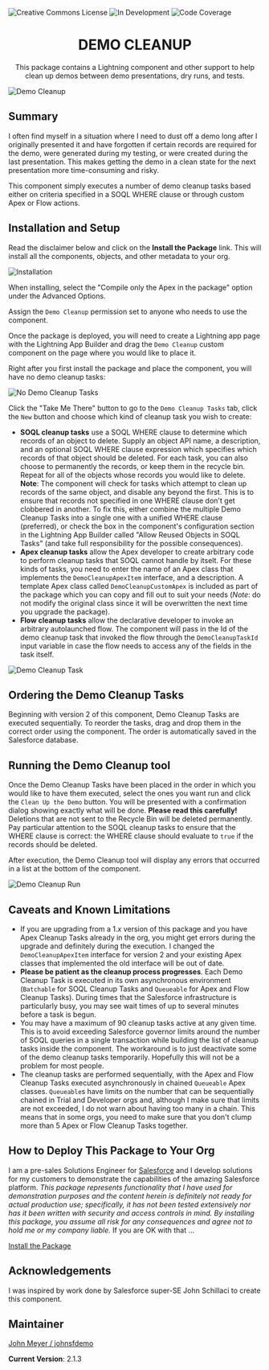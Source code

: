 ![Creative Commons License](https://img.shields.io/badge/license-Creative%20Commons-success) ![In Development](https://img.shields.io/badge/status-Released-success) ![Code Coverage](https://img.shields.io/badge/apex%20code%20coverage-100%25-success)

<h1 align="center">DEMO CLEANUP</h1>
<p align="center">
This package contains a Lightning component and other support to help clean up demos between demo presentations, dry runs, and tests.
</p>

![Demo Cleanup](/images/Demo_Cleanup.png)

## Summary

I often find myself in a situation where I need to dust off a demo long after I originally presented it and have forgotten if certain records are required for the demo, were generated during my testing, or were created during the last presentation. This makes getting the demo in a clean state for the next presentation more time-consuming and risky.

This component simply executes a number of demo cleanup tasks based either on criteria specified in a SOQL WHERE clause or through custom Apex or Flow actions.

## Installation and Setup

Read the disclaimer below and click on the **Install the Package** link. This will install all the components, objects, and other metadata to your org.

![Installation](/images/Install.png)

When installing, select the "Compile only the Apex in the package" option under the Advanced Options.

Assign the `Demo Cleanup` permission set to anyone who needs to use the component.

Once the package is deployed, you will need to create a Lightning app page with the Lightning App Builder and drag the `Demo Cleanup` custom component on the page where you would like to place it.

Right after you first install the package and place the component, you will have no demo cleanup tasks:

![No Demo Cleanup Tasks](/images/Demo_Cleanup_No_Tasks.png)

Click the "Take Me There" button to go to the `Demo Cleanup Tasks` tab, click the `New` button and choose which kind of cleanup task you wish to create:

- **SOQL cleanup tasks** use a SOQL WHERE clause to determine which records of an object to delete. Supply an object API name, a description, and an optional SOQL WHERE clause expression which specifies which records of that object should be deleted. For each task, you can also choose to permanently the records, or keep them in the recycle bin. Repeat for all of the objects whose records you would like to delete. **Note**: The component will check for tasks which attempt to clean up records of the same object, and disable any beyond the first. This is to ensure that records not specified in one WHERE clause don't get clobbered in another. To fix this, either combine the multiple Demo Cleanup Tasks into a single one with a unified WHERE clause (preferred), or check the box in the component's configuration section in the Lightning App Builder called "Allow Reused Objects in SOQL Tasks" (and take full responsibility for the possible consequences).
- **Apex cleanup tasks** allow the Apex developer to create arbitrary code to perform cleanup tasks that SOQL cannot handle by itselt. For these kinds of tasks, you need to enter the name of an Apex class that implements the `DemoCleanupApexItem` interface, and a description. A template Apex class called `DemoCleanupCustomApex` is included as part of the package which you can copy and fill out to suit your needs (_Note_: do not modify the original class since it will be overwritten the next time you upgrade the package).
- **Flow cleanup tasks** allow the declarative developer to invoke an arbitrary autolaunched flow. The component will pass in the Id of the demo cleanup task that invoked the flow through the `DemoCleanupTaskId` input variable in case the flow needs to access any of the fields in the task itself.

![Demo Cleanup Task](/images/Demo_Cleanup_Task.png)

## Ordering the Demo Cleanup Tasks

Beginning with version 2 of this component, Demo Cleanup Tasks are executed sequentially. To reorder the tasks, drag and drop them in the correct order using the component. The order is automatically saved in the Salesforce database.

## Running the Demo Cleanup tool

Once the Demo Cleanup Tasks have been placed in the order in which you would like to have them executed, select the ones you want run and click the `Clean Up the Demo` button. You will be presented with a confirmation dialog showing exactly what will be done. **Please read this carefully!** Deletions that are not sent to the Recycle Bin will be deleted permanently. Pay particular attention to the SOQL cleanup tasks to ensure that the WHERE clause is correct: the WHERE clause should evaluate to `true` if the records should be deleted.

After execution, the Demo Cleanup tool will display any errors that occurred in a list at the bottom of the component.

![Demo Cleanup Run](/images/Demo_Cleanup_Run.png)

## Caveats and Known Limitations

- If you are upgrading from a 1._x_ version of this package and you have Apex Cleanup Tasks already in the org, you might get errors during the upgrade and definitely during the execution. I changed the `DemoCleanupApexItem` interface for version 2 and your existing Apex classes that implemented the old interface will be out of date.
- **Please be patient as the cleanup process progresses**. Each Demo Cleanup Task is executed in its own asynchronous environment (`Batchable` for SOQL Cleanup Tasks and `Queueable` for Apex and Flow Cleanup Tasks). During times that the Salesforce infrastructure is particularly busy, you may see wait times of up to several minutes before a task is begun.
- You may have a maximum of 90 cleanup tasks active at any given time. This is to avoid exceeding Salesforce governor limits around the number of SOQL queries in a single transaction while building the list of cleanup tasks inside the component. The workaround is to just deactivate some of the demo cleanup tasks temporarily. Hopefully this will not be a problem for most people.
- The cleanup tasks are performed sequentially, with the Apex and Flow Cleanup Tasks executed asynchronously in chained `Queueable` Apex classes. `Queueable`s have limits on the number that can be sequentially chained in Trial and Developer orgs and, although I make sure that limits are not exceeded, I do not warn about having too many in a chain. This means that in some orgs, you need to make sure that you don't clump more than 5 Apex or Flow Cleanup Tasks together.

## How to Deploy This Package to Your Org

I am a pre-sales Solutions Engineer for [Salesforce](https://www.salesforce.com) and I develop solutions for my customers to demonstrate the capabilities of the amazing Salesforce platform. _This package represents functionality that I have used for demonstration purposes and the content herein is definitely not ready for actual production use; specifically, it has not been tested extensively nor has it been written with security and access controls in mind. By installing this package, you assume all risk for any consequences and agree not to hold me or my company liable._ If you are OK with that ...

[Install the Package](https://login.salesforce.com/packaging/installPackage.apexp?p0=04t2E000003ocwDQAQ)

## Acknowledgements

I was inspired by work done by Salesforce super-SE John Schillaci to create this component.

## Maintainer

[John Meyer / johnsfdemo](https://github.com/johnsfdemo)

**Current Version**: 2.1.3
